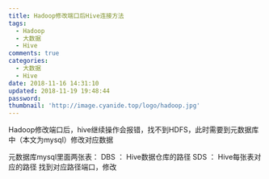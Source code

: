 ```yaml
---
title: Hadoop修改端口后Hive连接方法
tags:
  - Hadoop
  - 大数据
  - Hive
comments: true
categories:
  - 大数据
  - Hive
date: 2018-11-16 14:31:10
updated: 2018-11-19 19:48:44
password:
thumbnail: 'http://image.cyanide.top/logo/hadoop.jpg'
---
```

Hadoop修改端口后，hive继续操作会报错，找不到HDFS，此时需要到元数据库中（本文为mysql）修改对应数据
<!-- more -->
元数据库mysql里面两张表：
DBS ： Hive数据仓库的路径
SDS ： Hive每张表对应的路径
找到对应路径端口，修改